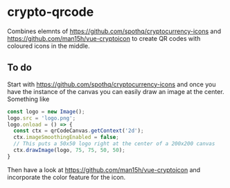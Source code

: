 # crypto-qrcode

Combines elemnts of https://github.com/spothq/cryptocurrency-icons and https://github.com/man15h/vue-cryptoicon to create QR codes with coloured icons in the middle.

## To do

Start with https://github.com/spothq/cryptocurrency-icons and once you have the instance of the canvas you can easily draw an image at the center. Something like
 
```ts
const logo = new Image();
logo.src = 'logo.png';
logo.onload = () => {
  const ctx = qrCodeCanvas.getContext('2d');
  ctx.imageSmoothingEnabled = false;
  // This puts a 50x50 logo right at the center of a 200x200 canvas
  ctx.drawImage(logo, 75, 75, 50, 50);
}
```
Then have a look at https://github.com/man15h/vue-cryptoicon and incorporate the color feature for the icon.
